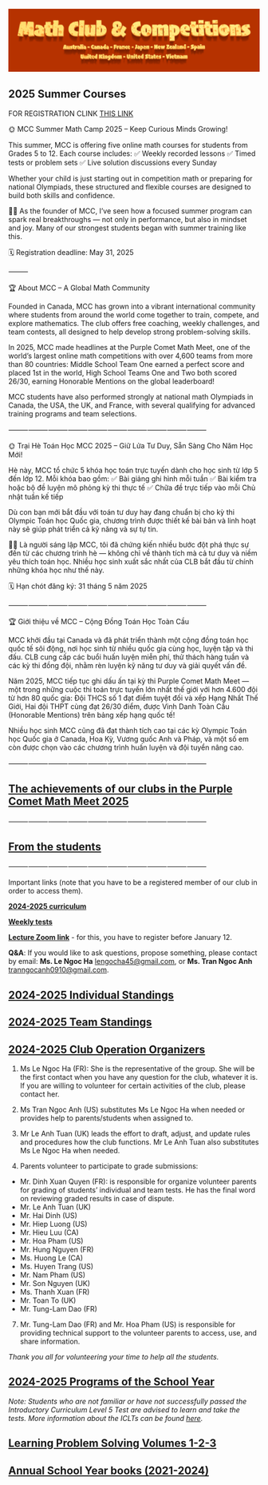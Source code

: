 ![Math Club & Competitions (MCC)](./img/MCC-2024-Logo-Large.png)

## 2025 Summer Courses

FOR REGISTRATION CLINK [THIS LINK](https://docs.google.com/forms/d/e/1FAIpQLScqPoz-mfFVKXMc0yDAUE8LPdW1UDfG3RhzcNTeTBzoQCQIQw/viewform?usp=header)

🌞 MCC Summer Math Camp 2025 – Keep Curious Minds Growing!

This summer, MCC is offering five online math courses for students from Grades 5 to 12. Each course includes:
✅ Weekly recorded lessons
✅ Timed tests or problem sets
✅ Live solution discussions every Sunday

Whether your child is just starting out in competition math or preparing for national Olympiads, these structured and flexible courses are designed to build both skills and confidence.

👨‍🏫 As the founder of MCC, I’ve seen how a focused summer program can spark real breakthroughs — not only in performance, but also in mindset and joy. Many of our strongest students began with summer training like this.

🗓️ Registration deadline: May 31, 2025

⸻

🏆 About MCC – A Global Math Community

Founded in Canada, MCC has grown into a vibrant international community where students from around the world come together to train, compete, and explore mathematics. The club offers free coaching, weekly challenges, and team contests, all designed to help develop strong problem-solving skills.

In 2025, MCC made headlines at the Purple Comet Math Meet, one of the world’s largest online math competitions with over 4,600 teams from more than 80 countries: Middle School Team One earned a perfect score and placed 1st in the world, High School Teams One and Two both scored 26/30, earning Honorable Mentions on the global leaderboard!

MCC students have also performed strongly at national math Olympiads in Canada, the USA, the UK, and France, with several qualifying for advanced training programs and team selections.

⸻⸻⸻⸻⸻⸻⸻⸻⸻⸻

🌞 Trại Hè Toán Học MCC 2025 – Giữ Lửa Tư Duy, Sẵn Sàng Cho Năm Học Mới!

Hè này, MCC tổ chức 5 khóa học toán trực tuyến dành cho học sinh từ lớp 5 đến lớp 12. Mỗi khóa bao gồm:
✅ Bài giảng ghi hình mỗi tuần
✅ Bài kiểm tra hoặc bộ đề luyện mô phỏng kỳ thi thực tế
✅ Chữa đề trực tiếp vào mỗi Chủ nhật tuần kế tiếp

Dù con bạn mới bắt đầu với toán tư duy hay đang chuẩn bị cho kỳ thi Olympic Toán học Quốc gia, chương trình được thiết kế bài bản và linh hoạt này sẽ giúp phát triển cả kỹ năng và sự tự tin.

👨‍🏫 Là người sáng lập MCC, tôi đã chứng kiến nhiều bước đột phá thực sự đến từ các chương trình hè — không chỉ về thành tích mà cả tư duy và niềm yêu thích toán học. Nhiều học sinh xuất sắc nhất của CLB bắt đầu từ chính những khóa học như thế này.

🗓️ Hạn chót đăng ký: 31 tháng 5 năm 2025

⸻⸻⸻⸻⸻⸻⸻⸻⸻⸻

🏆 Giới thiệu về MCC – Cộng Đồng Toán Học Toàn Cầu

MCC khởi đầu tại Canada và đã phát triển thành một cộng đồng toán học quốc tế sôi động, nơi học sinh từ nhiều quốc gia cùng học, luyện tập và thi đấu. CLB cung cấp các buổi huấn luyện miễn phí, thử thách hàng tuần và các kỳ thi đồng đội, nhằm rèn luyện kỹ năng tư duy và giải quyết vấn đề.

Năm 2025, MCC tiếp tục ghi dấu ấn tại kỳ thi Purple Comet Math Meet — một trong những cuộc thi toán trực tuyến lớn nhất thế giới với hơn 4.600 đội từ hơn 80 quốc gia: Đội THCS số 1 đạt điểm tuyệt đối và xếp Hạng Nhất Thế Giới, Hai đội THPT cùng đạt 26/30 điểm, được Vinh Danh Toàn Cầu (Honorable Mentions) trên bảng xếp hạng quốc tế!

Nhiều học sinh MCC cũng đã đạt thành tích cao tại các kỳ Olympic Toán học Quốc gia ở Canada, Hoa Kỳ, Vương quốc Anh và Pháp, và một số em còn được chọn vào các chương trình huấn luyện và đội tuyển nâng cao.

⸻⸻⸻⸻⸻⸻⸻⸻⸻⸻

## [The achievements of our clubs in the Purple Comet Math Meet 2025](./purple-comet.md)

⸻⸻⸻⸻⸻⸻⸻⸻⸻⸻


## [From the students](./from-students.md)

⸻⸻⸻⸻⸻⸻⸻⸻⸻⸻

Important links (note that you have to be a registered member of our club in order to access them).

[**2024-2025 curriculum**](https://drive.google.com/file/d/1CxmboI543WL2PDni12EvnXAM9zO3Ri-g/view?usp=sharing)

[**Weekly tests**](https://drive.google.com/drive/folders/12CVZJpMdqUNpkfxGYKJktzEok0WuEXjC?usp=share_link)

[**Lecture Zoom link**](https://us06web.zoom.us/meeting/register/LpAttYMHS0mR_eJOTMG9aQ) - for this, you have to register before January 12.

**Q&A**: If you would like to ask questions, propose something, please contact by email: **Ms. Le Ngoc Ha** [lengocha45@gmail.com](mailto:lengocha45@gmail.com), or **Ms. Tran Ngoc Anh** [tranngocanh0910@gmail.com](mailto:tranngocanh0910@gmail.com).

## [2024-2025 Individual Standings](./24-25-individual-standings.md)

## [2024-2025 Team Standings](./24-25-team-standings.md)

## [2024-2025 Club Operation Organizers](#b-club-operation-organizers)

1. Ms Le Ngoc Ha (FR): She is the representative of the group. She will be the first contact when you have any question for the club, whatever it is. If you are willing to volunteer for certain activities of the club, please contact her.

2. Ms Tran Ngoc Anh (US) substitutes Ms Le Ngoc Ha when needed or provides help to parents/students when assigned to.

3. Mr Le Anh Tuan (UK) leads the effort to draft, adjust, and update rules and procedures how the club functions. Mr Le Anh Tuan also substitutes Ms Le Ngoc Ha when needed.

4. Parents volunteer to participate to grade submissions:
- Mr. Dinh Xuan Quyen (FR): is responsible for organize volunteer parents for grading of students’ individual and team tests. He has the final word on reviewing graded results in case of dispute.
- Mr. Le Anh Tuan (UK)
- Mr. Hai Dinh (US)
- Mr. Hiep Luong (US)
- Mr. Hieu Luu (CA)
- Mr. Hoa Pham (US)
- Mr. Hung Nguyen (FR)
- Ms. Huong Le (CA)
- Ms. Huyen Trang (US)
- Mr. Nam Pham (US)
- Mr. Son Nguyen (UK)
- Ms. Thanh Xuan (FR)
- Mr. Toan To (UK)
- Mr. Tung-Lam Dao (FR)

7. Mr. Tung-Lam Dao (FR) and Mr. Hoa Pham (US) is responsible for providing technical support to the volunteer parents to access, use, and share information.

*Thank you all for volunteering your time to help all the students.*

## [2024-2025 Programs of the School Year](./24-25-programs.md)

*Note: Students who are not familiar or have not successfully passed the Introductory Curriculum Level 5 Test are advised to learn and take the tests. More information about the ICLTs can be found [here](./iclt.md).*

<!-- ## [D. Entrance Test (Day 1 & 2)](./24-25-et.md)

Below are the books containing tens of thousands of problems and solutions that students are advised to use for learning problem solving: the first set is our own *Learning Problem Solving* volumes and the previous school year books. -->

## [Learning Problem Solving Volumes 1-2-3](./lps-volumes.md)

## [Annual School Year books (2021-2024)](./annual-books.md)
